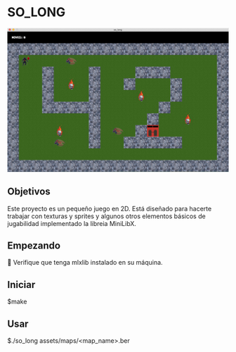 <h1> SO_LONG </h1>

<img width="1215" alt="Screen_Shot" src="https://github.com/Jcamil097/42course/blob/main/soLong/assets/images/Screen_Shot.png">


<h2> Objetivos </h2>

<p> Este proyecto es un pequeño juego en 2D. Está diseñado para hacerte trabajar con texturas y sprites y algunos otros elementos básicos de jugabilidad implementado la libreia MiniLibX. </p>

<h2> Empezando </h2>

🚨 Verifique que tenga mlxlib instalado en su máquina.

<h2> Iniciar </h2>

$make

<h2> Usar </h2>

$./so_long assets/maps/<map_name>.ber
